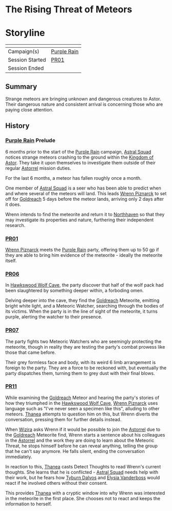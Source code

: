 # The Rising Threat of Meteors

# Storyline

| []() | |
| --- | --- |
| Campaign(s) | [Purple Rain](../purple-rain.md) |
| Session Started | [PR01](../sessions/PR01.md) |
| Session Ended | |

## Summary

Strange meteors are bringing unknown and dangerous creatures to Astor. Their dangerous nature and consistent arrival is concerning those who are paying close attention.

## History

### [Purple Rain](../purple-rain.md) Prelude

6 months prior to the start of the [Purple Rain](../purple-rain.md) campaign, [Astral Squad](../../../astarus/civilisations/kingdom-of-astor/organisations/astorrel/squads/astral.md) notices strange meteors crashing to the ground within the [Kingdom of Astor](../../../astarus/civilisations/kingdom-of-astor/README.md). They take it upon themselves to investigate them outside of their regular [Astorrel](../../../astarus/civilisations/kingdom-of-astor/organisations/astorrel/astorrel.md) mission duties.

For the last 6 months, a meteor has fallen roughly once a month.

One member of [Astral Squad](../../../astarus/civilisations/kingdom-of-astor/organisations/astorrel/squads/astral.md) is a seer who has been able to predict when and where several of the meteors will land. This leads [Wrenn Piznarck](../../../astarus/people/wrenn-piznarck.md) to set off for [Goldreach](../../../astarus/civilisations/kingdom-of-astor/settlements/goldreach/README.md) 5 days before the meteor lands, arriving only 2 days after it does.

Wrenn intends to find the meteorite and return it to [Northhaven](../../../astarus/places/cities/northhaven.md) so that they may investigate its properties and nature, furthering their independent research.

### [PR01](../sessions/PR01.md)

[Wrenn Piznarck](../../../astarus/people/wrenn-piznarck.md) meets the [Purple Rain](../purple-rain.md) party, offering them up to 50 gp if they are able to bring him evidence of the meteorite - ideally the meteorite itself.

### [PR06](../sessions/PR06.md)

In [Hawkswood Wolf Cave](../../../astarus/civilisations/kingdom-of-astor/settlements/goldreach/places/hawkswood-wolf-cave.md), the party discover that half of the wolf pack had been slaughtered by something deeper within, a forboding omen.

Delving deeper into the cave, they find the [Goldreach](../../../astarus/civilisations/kingdom-of-astor/settlements/goldreach/README.md) Meteorite, emitting bright white light, and a Meteoric Watcher, searching through the bodies of its victims. When the party is in the line of sight of the meteorite, it turns purple, alerting the watcher to their presence.

### [PR07](../sessions/PR07.md)

The party fights two Meteoric Watchers who are seemingly protecting the meteorite, though in reality they are testing the party's combat prowess like those that came before.

Their grey formless face and body, with its weird 6 limb arrangement is foreign to the party. They are a force to be reckoned with, but eventually the party dispatches them, turning them to grey dust with their final blows.

### [PR11](../sessions/PR11.md)

While examining the [Goldreach](../../../astarus/civilisations/kingdom-of-astor/settlements/goldreach/README.md) Meteor and hearing the party's stories of how they triumphed in the [Hawkswood Wolf Cave](../../../astarus/civilisations/kingdom-of-astor/settlements/goldreach/places/hawkswood-wolf-cave.md), [Wrenn Piznarck](../../../astarus/people/wrenn-piznarck.md) uses language such as "I've never seen a specimen like this", alluding to other meteors. [Thanea](../../../astarus/people/thanea.md) attempts to question him on this, but Wrenn diverts the conversation, pressing them for further details instead.

When [Wizira](../../../astarus/people/wizira.md) asks Wrenn if it would be possible to join the [Astorrel](../../../astarus/civilisations/kingdom-of-astor/organisations/astorrel/astorrel.md) due to the [Goldreach](../../../astarus/civilisations/kingdom-of-astor/settlements/goldreach/README.md) Meteorite find, Wrenn starts a sentence about his colleagues in the [Astorrel](../../../astarus/civilisations/kingdom-of-astor/organisations/astorrel/astorrel.md) and the work they are doing to learn about the Meteoric Threat, he stops himself before he can reveal anything, telling the group that he can't say anymore. He falls silent, ending the conversation immediately.

In reaction to this, [Thanea](../../../astarus/people/thanea.md) casts Detect Thoughts to read Wrenn's current thoughts. She learns that he is conflicted - [Astral Squad](../../../astarus/civilisations/kingdom-of-astor/organisations/astorrel/squads/astral.md) needs help with their work, but he fears how [Tyburn Dalvos](../../../astarus/people/tyburn-dalvos.md) and [Elysia Vanderboss](../../../astarus/people/elysia-vanderboss.md) would react if he involved others without their consent.

This provides [Thanea](../../../astarus/people/thanea.md) with a cryptic window into why Wrenn was interested in the meteorite in the first place. She chooses not to react and keeps the information to herself.
